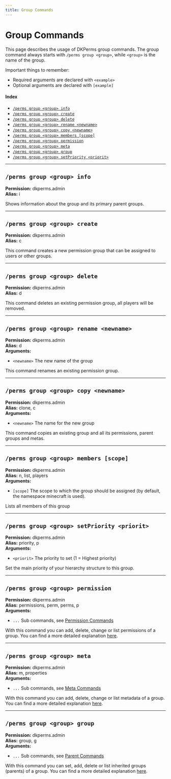 ```yaml
---
title: Group Commands
---
```


# Group Commands

This page describes the usage of DKPerms group commands. The group command always starts with `/perms group <group>`, while `<group>` is the name of the group.

Important things to remember:
* Required arguments are declared with ```<example>```
* Optional arguments are declared with ```[example]```


#### Index

* [```/perms group <group> info```](#perms-group-group-create)
* [```/perms group <group> create```](#perms-group-group-create)
* [```/perms group <group> delete```](#perms-group-group-delete)
* [```/perms group <group> rename <newname>```](#perms-group-group-rename-newname)
* [```/perms group <group> copy <newname>```](#perms-group-group-copy-newname)
* [```/perms group <group> members [scope]```](#perms-group-group-rename-newname)
* [```/perms group <group> permission```](#perms-group-group-permission)
* [```/perms group <group> meta```](#perms-group-group-meta)
* [```/perms group <group> group```](#perms-group-group-group)
* [```/perms group <group> setPriority <priorit>```](#perms-group-group-setpriority-priorit)

***

## **```/perms group <group> info```**

**Permission:** dkperms.admin<br/>
**Alias:** i<br/>

Shows information about the group and its primary parent groups.

***

## **```/perms group <group> create```**

**Permission:** dkperms.admin<br/>
**Alias:** c <br/>

This command creates a new permission group that can be assigned to users or other groups.

***

## **```/perms group <group> delete```**

**Permission:** dkperms.admin<br/>
**Alias:** d <br/>

This command deletes an existing permission group, all players will be removed.

***
## **```/perms group <group> rename <newname>```**

**Permission:** dkperms.admin<br/>
**Alias:** d <br/>
**Arguments:**

* `<newname>` The new name of the group

This command renames an existing permission group.

***

## **```/perms group <group> copy <newname>```**

**Permission:** dkperms.admin<br/>
**Alias:** clone, c <br/>
**Arguments:**

* `<newname>` The name for the new group

This command copies an existing group and all its permissions, parent groups and metas.

***

## **```/perms group <group> members [scope]```**

**Permission:** dkperms.admin<br/>
**Alias:** n, list, players<br/>
**Arguments:**

* `[scope]` The scope to which the group should be assigned (by default, the namespace minecraft is used).

Lists all members of this group

***

## **```/perms group <group> setPriority <priorit>```**

**Permission:** dkperms.admin<br />
**Alias:** priority, p<br/>
**Arguments:**

* `<priorit>` The priority to set (1 = Highest priority)

Set the main priority of your hierarchy structure to this group.

***

## **```/perms group <group> permission```**

**Permission:** dkperms.admin<br/>
**Alias:** permissions, perm, perms, p<br/>
**Arguments:**

* `...` Sub commands, see [Permission Commands](Permission-Commands)

With this command you can add, delete, change or list permissions of a group.
You can find a more detailed explanation [here](Permission-Commands).
***

## **```/perms group <group> meta```**

**Permission:** dkperms.admin<br />
**Alias:** m, properties<br/>
**Arguments:**

* `...` Sub commands, see [Meta Commands](Meta-Commands)

With this command you can add, delete, change or list metadata of a group.
You can find a more detailed explanation [here](Meta-Commands).
***

## **```/perms group <group> group```**

**Permission:** dkperms.admin<br />
**Alias:** group, g<br/>
**Arguments:**

* `...` Sub commands, see [Parent Commands](Parent-Commands)

With this command you can set, add, delete or list inherited groups (parents) of a group.
You can find a more detailed explanation [here](Parent-Commands).

